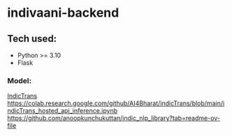 # indivaani-backend

## Tech used:

-   Python >= 3.10
-   Flask

### Model:

[IndicTrans](https://ai4bharat.iitm.ac.in/indictrans/)
https://colab.research.google.com/github/AI4Bharat/indicTrans/blob/main/indicTrans_hosted_api_inference.ipynb
https://github.com/anoopkunchukuttan/indic_nlp_library?tab=readme-ov-file
